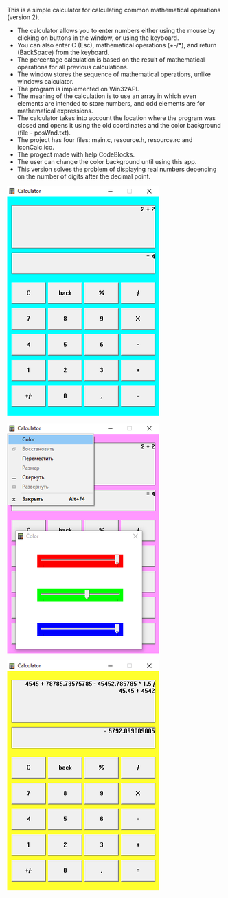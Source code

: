 This is a simple calculator for calculating common mathematical operations (version 2).
- The calculator allows you to enter numbers either using the mouse by clicking on buttons in the window, or using the keyboard.
- You can also enter C (Esc), mathematical operations (+-/*), and return (BackSpace) from the keyboard.
- The percentage calculation is based on the result of mathematical operations for all previous calculations.
- The window stores the sequence of mathematical operations, unlike windows calculator.
- The program is implemented on Win32API.
- The meaning of the calculation is to use an array in which even elements are intended to store numbers, and odd elements are for mathematical expressions.
- The calculator takes into account the location where the program was closed and opens it using the old coordinates and the color background (file - posWnd.txt).
- The project has four files: main.c, resource.h, resource.rc and iconCalc.ico.
- The progect made with help CodeBlocks.
- The user can change the color background until using this app.
- This version solves the problem of displaying real numbers depending on the number of digits after the decimal point.

![Image alt](https://github.com/Alex-0024/Calculator-WIN32API-version-2/blob/main/CalcShow_0.png)

![Image alt](https://github.com/Alex-0024/Calculator-WIN32API-version-2/blob/main/CalcShow_1.png)

![Image alt](https://github.com/Alex-0024/Calculator-WIN32API-version-2/blob/main/CalcShow_2.png)
